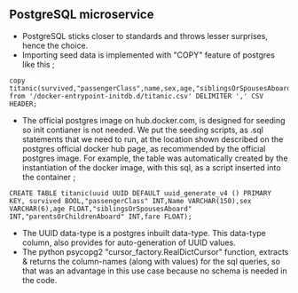## PostgreSQL microservice                                                                                                                                                                    
- PostgreSQL sticks closer to standards and throws lesser surprises, hence the choice.
- Importing seed data is implemented with "COPY" feature of postgres like this ;
```                                                                                                                                                                                           
copy titanic(survived,"passengerClass",name,sex,age,"siblingsOrSpousesAboard","parentsOrChildrenAboard",fare) from '/docker-entrypoint-initdb.d/titanic.csv' DELIMITER ',' CSV HEADER;         
```                                                                                                                                                                                           
- The official postgres image on hub.docker.com, is designed for seeding so init contianer is not needed. We put the seeding scripts, as .sql statements that we need to run, at the location shown described on the postgres official docker 
hub page, as recommended by the official postgres image. For example, the table was automatically created by the instantiation of the docker image, with this sql, as a script inserted into the container ;
```                                                                                                                                                                                           
CREATE TABLE titanic(uuid UUID DEFAULT uuid_generate_v4 () PRIMARY KEY, survived BOOL,"passengerClass" INT,Name VARCHAR(150),sex VARCHAR(6),age FLOAT,"siblingsOrSpousesAboard" INT,"parentsOrChildrenAboard" INT,fare FLOAT);
```                                                                                                                                                                                           
- The UUID data-type is a postgres inbuilt data-type. This data-type column, also provides for auto-generation of UUID values.
- The python psycopg2 "cursor_factory.RealDictCursor" function, extracts & returns the column-names (along with values) for the sql queries, so that was an advantage in this use case because no schema is needed in the code.
